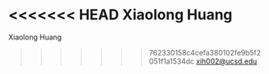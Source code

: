 <<<<<<< HEAD
Xiaolong Huang 
=======
Xiaolong Huang
>>>>>>> 762330158c4cefa380102fe9b5f2051f1a1534dc
xih002@ucsd.edu
